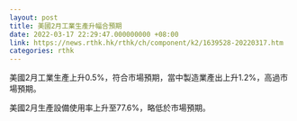 ```yaml
---
layout: post
title: 美國2月工業生產升幅合預期
date: 2022-03-17 22:29:47.000000000 +08:00
link: https://news.rthk.hk/rthk/ch/component/k2/1639528-20220317.htm
categories: rthk
---
```


美國2月工業生產上升0.5%，符合市場預期，當中製造業產出上升1.2%，高過市場預期。

美國2月生產設備使用率上升至77.6%，略低於市場預期。
